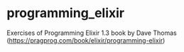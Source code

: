 # programming_elixir
Exercises of Programming Elixir 1.3 book by Dave Thomas (https://pragprog.com/book/elixir/programming-elixir)
